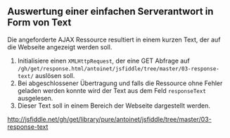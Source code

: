 ## Auswertung einer einfachen Serverantwort in Form von Text

Die angeforderte AJAX Ressource resultiert in einem kurzen Text, der auf die Webseite angezeigt werden soll.

1. Initialisiere einen `XMLHttpRequest`, der eine GET Abfrage auf `/gh/get/response.html/antoinet/jsfiddle/tree/master/03-response-text/` auslösen soll.
2. Bei abgeschlossener Übertragung und falls die Ressource ohne Fehler geladen werden konnte wird der Text aus dem Feld `responseText` ausgelesen.
3. Dieser Text soll in einem Bereich der Webseite dargestellt werden.

http://jsfiddle.net/gh/get/library/pure/antoinet/jsfiddle/tree/master/03-response-text
